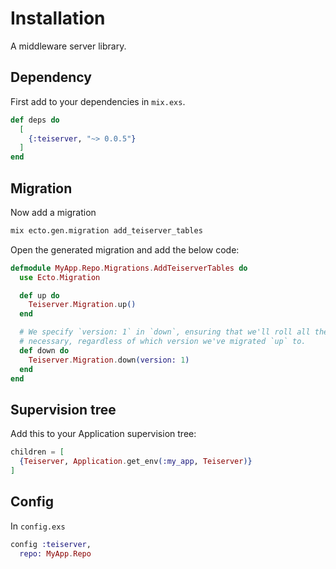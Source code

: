 # Installation
A middleware server library.

## Dependency
First add to your dependencies in `mix.exs`.
```elixir
def deps do
  [
    {:teiserver, "~> 0.0.5"}
  ]
end
```

## Migration
Now add a migration
```bash
mix ecto.gen.migration add_teiserver_tables
```

Open the generated migration and add the below code:
```elixir
defmodule MyApp.Repo.Migrations.AddTeiserverTables do
  use Ecto.Migration

  def up do
    Teiserver.Migration.up()
  end

  # We specify `version: 1` in `down`, ensuring that we'll roll all the way back down if
  # necessary, regardless of which version we've migrated `up` to.
  def down do
    Teiserver.Migration.down(version: 1)
  end
end
```

## Supervision tree
Add this to your Application supervision tree:
```elixir
children = [
  {Teiserver, Application.get_env(:my_app, Teiserver)}
]
```

## Config
In `config.exs`
```elixir
config :teiserver,
  repo: MyApp.Repo
```

